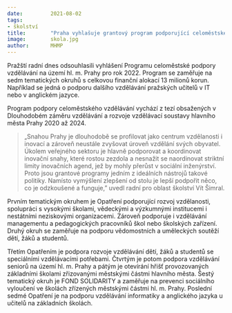 ```yaml
---
date:         2021-08-02
tags:         
- školství
title:        "Praha vyhlašuje grantový program podporující celoměstské vzdělávání, mimo jiné pomůže učitelům s angličtinou a IT"
image: 	      skola.jpg
author:       MHMP
---
```


Pražští radní dnes odsouhlasili vyhlášení Programu celoměstské podpory vzdělávání na území hl. m. Prahy pro rok 2022. Program se zaměřuje na sedm tematických okruhů s celkovou finanční alokací 13 milionů korun. Například se jedná o podporu dalšího vzdělávání pražských učitelů v IT nebo v anglickém jazyce.

Program podpory celoměstského vzdělávání vychází z tezí obsažených v Dlouhodobém záměru vzdělávání a rozvoje vzdělávací soustavy hlavního města Prahy 2020 až 2024. 

> „Snahou Prahy je dlouhodobě se profilovat jako centrum vzdělanosti i inovací a zároveň neustále zvyšovat úroveň vzdělání svých obyvatel. Úkolem veřejného sektoru je hlavně podporovat a koordinovat inovační snahy, které rostou zezdola a nesnažit se naordinovat striktní limity inovačních agend, jež by mohly přerůst v sociální inženýrství. Proto jsou grantové programy jedním z ideálních nástrojů takové politiky. Namísto vymýšlení zlepšení od stolu je lepší podpořit něco, co je odzkoušené a funguje,” uvedl radní pro oblast školství Vít Šimral.

Prvním tematickým okruhem je Opatření podporující rozvoj vzdělanosti, spolupráci s vysokými školami, vědeckými a výzkumnými institucemi i nestátními neziskovými organizacemi. Zároveň podporuje i vzdělávání managementu a pedagogických pracovníků škol nebo školských zařízení. Druhý okruh se zaměřuje na podporu vědomostních a uměleckých soutěží dětí, žáků a studentů.

Třetím Opatřením je podpora rozvoje vzdělávání dětí, žáků a studentů se speciálními vzdělávacími potřebami. Čtvrtým je potom podpora vzdělávání seniorů na území hl. m. Prahy a pátým je otevírání hřišť provozovaných základními školami zřizovanými městskými částmi hlavního města. Šestý tematický okruh je FOND SOLIDARITY a zaměřuje na prevenci sociálního vyloučení ve školách zřízených městskými částmi hl. m. Prahy. Poslední sedmé Opatření je na podporu vzdělávání informatiky a anglického jazyka u učitelů na základních školách.

